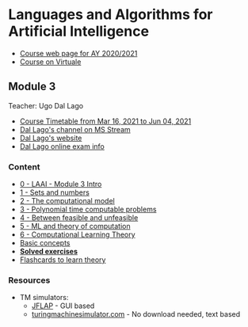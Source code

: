 # Languages and Algorithms for Artificial Intelligence

- [Course web page for AY 2020/2021](https://www.unibo.it/en/teaching/course-unit-catalogue/course-unit/2020/446595)
- [Course on Virtuale](https://virtuale.unibo.it/course/view.php?id=18894)

## Module 3
Teacher: Ugo Dal Lago

- [Course Timetable from Mar 16, 2021 to Jun 04, 2021](https://www.unibo.it/en/teaching/course-unit-catalogue/course-unit/2020/446595/orariolezioni#447782)
- [Dal Lago's channel on MS Stream](https://web.microsoftstream.com/user/81f9b4d0-f39e-4c4a-b627-27312bc73156)
- [Dal Lago's website](http://www.cs.unibo.it/~dallago/)
- [Dal Lago online exam info](http://www.cs.unibo.it/~dallago/onlineexams.html)

### Content
* [0 - LAAI - Module 3 Intro](0%20-%20LAAI%20-%20Module%203%20Intro.md)
* [1 - Sets and numbers](1%20-%20Sets%20and%20numbers.md)
* [2 - The computational model](2%20-%20The%20computational%20model.md)
* [3 - Polynomial time computable problems](3%20-%20Polynomial%20time%20computable%20problems.md)
* [4 - Between feasible and unfeasible](4%20-%20Between%20feasible%20and%20unfeasible.md)
* [5 - ML and theory of computation](5%20-%20ML%20and%20theory%20of%20computation.md)
* [6 - Computational Learning Theory](6%20-%20Computational%20Learning%20Theory.md)
* [Basic concepts](Basic%20concepts.md)
* [**Solved exercises**](Solved%20Exercises.md)
* [Flashcards to learn theory](https://github.com/montali/unibo-ai/blob/master/Languages%20and%20algorithms%20for%20AI%20-%20Module%203/Anki%20flashcards.apkg)

### Resources
 - TM simulators:
   - [JFLAP](http://www.jflap.org/) - GUI based
   - [turingmachinesimulator.com](https://turingmachinesimulator.com/shared/zjisqsfwgm) - No download needed, text based

